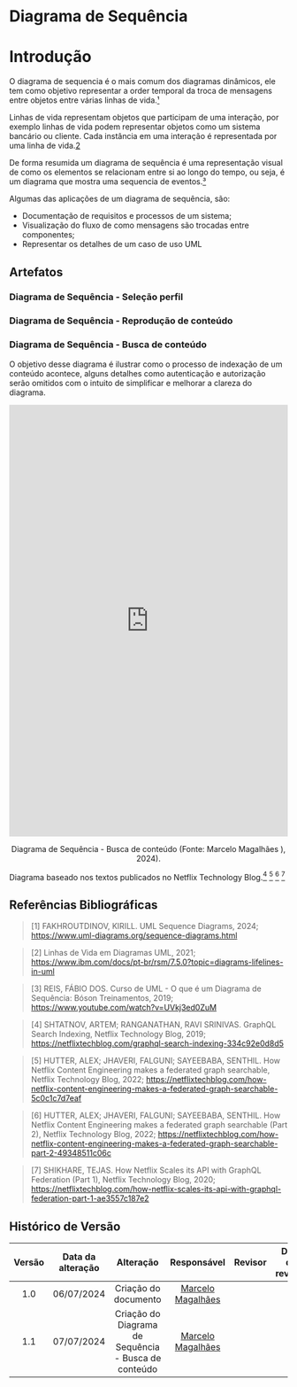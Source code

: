 # Diagrama de Sequência

# Introdução

O diagrama de sequencia é o mais comum dos diagramas dinâmicos, ele tem como objetivo representar a order temporal da troca de mensagens entre objetos entre várias linhas de vida.[¹](#referências-bibliográficas)

Linhas de vida representam objetos que participam de uma interação, por exemplo linhas de vida podem representar objetos como um sistema bancário ou cliente. Cada instância em uma interação é representada por uma linha de vida.[2](#referências-bibliográficas)

De forma resumida um diagrama de sequência é uma representação visual de como os elementos se relacionam entre si ao longo do tempo, ou seja, é um diagrama que mostra uma sequencia de eventos.[³](#referências-bibliográficas)

Algumas das aplicações de um diagrama de sequência, são:

- Documentação de requisitos e processos de um sistema;
- Visualização do fluxo de como mensagens são trocadas entre componentes;
- Representar os detalhes de um caso de uso UML

## Artefatos

### Diagrama de Sequência - Seleção perfil

### Diagrama de Sequência - Reprodução de conteúdo

### Diagrama de Sequência - Busca de conteúdo

O objetivo desse diagrama é ilustrar como o processo de indexação de um conteúdo acontece, alguns detalhes como autenticação e autorização serão omitidos com o intuito de simplificar e melhorar a clareza do diagrama.

<center>
<div style="left: 0; width: 100%; height: 780px; position: relative;"><iframe src="https://lucid.app/embeds/link?document=cf54d16c-614e-49a9-b1c0-43fe29873e7b&clientId=2BiVMkDT0QXFJfn1y3Prdd3Tm3V1LiSCW1c9VkAi" style="top: 0; left: 0; width: 100%; height: 100%; position: absolute; border: 0;" allowfullscreen></iframe></div>
<p> Diagrama de Sequência - Busca de conteúdo (Fonte:  Marcelo Magalhães ), 2024).</a></p>
</center>

Diagrama baseado nos textos publicados no Netflix Technology Blog.[<sup>4</sup>](#referências-bibliográficas) [<sup>5</sup>](#referências-bibliográficas) [<sup>6</sup>](#referências-bibliográficas) [<sup>7</sup>](#referências-bibliográficas)

## Referências Bibliográficas

> [1] FAKHROUTDINOV, KIRILL. UML Sequence Diagrams, 2024; https://www.uml-diagrams.org/sequence-diagrams.html

> [2] Linhas de Vida em Diagramas UML, 2021; https://www.ibm.com/docs/pt-br/rsm/7.5.0?topic=diagrams-lifelines-in-uml

> [3] REIS, FÁBIO DOS. Curso de UML - O que é um Diagrama de Sequência: Bóson Treinamentos, 2019; https://www.youtube.com/watch?v=UVkj3ed0ZuM

> [4] SHTATNOV, ARTEM; RANGANATHAN, RAVI SRINIVAS. GraphQL Search Indexing, Netflix Technology Blog, 2019; https://netflixtechblog.com/graphql-search-indexing-334c92e0d8d5

> [5] HUTTER, ALEX; JHAVERI, FALGUNI; SAYEEBABA, SENTHIL. How Netflix Content Engineering makes a federated graph searchable, Netflix Technology Blog, 2022; https://netflixtechblog.com/how-netflix-content-engineering-makes-a-federated-graph-searchable-5c0c1c7d7eaf

> [6] HUTTER, ALEX; JHAVERI, FALGUNI; SAYEEBABA, SENTHIL. How Netflix Content Engineering makes a federated graph searchable (Part 2), Netflix Technology Blog, 2022; https://netflixtechblog.com/how-netflix-content-engineering-makes-a-federated-graph-searchable-part-2-49348511c06c

> [7] SHIKHARE, TEJAS. How Netflix Scales its API with GraphQL Federation (Part 1), Netflix Technology Blog, 2020; https://netflixtechblog.com/how-netflix-scales-its-api-with-graphql-federation-part-1-ae3557c187e2

## Histórico de Versão

| Versão | Data da alteração |                      Alteração                       |                   Responsável                    | Revisor | Data de revisão |
| :----: | :---------------: | :--------------------------------------------------: | :----------------------------------------------: | :-----: | :-------------: |
|  1.0   |    06/07/2024     |                 Criação do documento                 | [Marcelo Magalhães](https://github.com/marrcelo) |         |                 |
|  1.1   |    07/07/2024     | Criação do Diagrama de Sequência - Busca de conteúdo | [Marcelo Magalhães](https://github.com/marrcelo) |         |                 |
